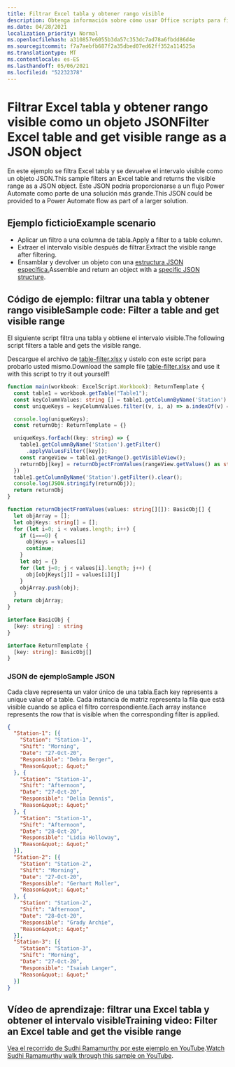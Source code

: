 ```yaml
---
title: Filtrar Excel tabla y obtener rango visible
description: Obtenga información sobre cómo usar Office scripts para filtrar una tabla Excel y obtener el rango visible como una matriz de objetos.
ms.date: 04/28/2021
localization_priority: Normal
ms.openlocfilehash: a310857e6055b3da57c353dc7ad78a6fbdd86d4e
ms.sourcegitcommit: f7a7aebfb687f2a35dbed07ed62ff352a114525a
ms.translationtype: MT
ms.contentlocale: es-ES
ms.lasthandoff: 05/06/2021
ms.locfileid: "52232378"
---
```

# <a name="filter-excel-table-and-get-visible-range-as-a-json-object"></a><span data-ttu-id="d7553-103">Filtrar Excel tabla y obtener rango visible como un objeto JSON</span><span class="sxs-lookup"><span data-stu-id="d7553-103">Filter Excel table and get visible range as a JSON object</span></span>

<span data-ttu-id="d7553-104">En este ejemplo se filtra Excel tabla y se devuelve el intervalo visible como un objeto JSON.</span><span class="sxs-lookup"><span data-stu-id="d7553-104">This sample filters an Excel table and returns the visible range as a JSON object.</span></span> <span data-ttu-id="d7553-105">Este JSON podría proporcionarse a un flujo Power Automate como parte de una solución más grande.</span><span class="sxs-lookup"><span data-stu-id="d7553-105">This JSON could be provided to a Power Automate flow as part of a larger solution.</span></span>

## <a name="example-scenario"></a><span data-ttu-id="d7553-106">Ejemplo ficticio</span><span class="sxs-lookup"><span data-stu-id="d7553-106">Example scenario</span></span>

* <span data-ttu-id="d7553-107">Aplicar un filtro a una columna de tabla.</span><span class="sxs-lookup"><span data-stu-id="d7553-107">Apply a filter to a table column.</span></span>
* <span data-ttu-id="d7553-108">Extraer el intervalo visible después de filtrar.</span><span class="sxs-lookup"><span data-stu-id="d7553-108">Extract the visible range after filtering.</span></span>
* <span data-ttu-id="d7553-109">Ensamblar y devolver un objeto con una [estructura JSON específica.](#sample-json)</span><span class="sxs-lookup"><span data-stu-id="d7553-109">Assemble and return an object with a [specific JSON structure](#sample-json).</span></span>

## <a name="sample-code-filter-a-table-and-get-visible-range"></a><span data-ttu-id="d7553-110">Código de ejemplo: filtrar una tabla y obtener rango visible</span><span class="sxs-lookup"><span data-stu-id="d7553-110">Sample code: Filter a table and get visible range</span></span>

<span data-ttu-id="d7553-111">El siguiente script filtra una tabla y obtiene el intervalo visible.</span><span class="sxs-lookup"><span data-stu-id="d7553-111">The following script filters a table and gets the visible range.</span></span>

<span data-ttu-id="d7553-112">Descargue el archivo de <a href="table-filter.xlsx">table-filter.xlsx</a> y ústelo con este script para probarlo usted mismo.</span><span class="sxs-lookup"><span data-stu-id="d7553-112">Download the sample file <a href="table-filter.xlsx">table-filter.xlsx</a> and use it with this script to try it out yourself!</span></span>

```TypeScript
function main(workbook: ExcelScript.Workbook): ReturnTemplate {
  const table1 = workbook.getTable("Table1");
  const keyColumnValues: string [] = table1.getColumnByName('Station').getRangeBetweenHeaderAndTotal().getValues().map(v => v[0] as string);
  const uniqueKeys = keyColumnValues.filter((v, i, a) => a.indexOf(v) === i);

  console.log(uniqueKeys);
  const returnObj: ReturnTemplate = {}

  uniqueKeys.forEach((key: string) => {
    table1.getColumnByName('Station').getFilter()
      .applyValuesFilter([key]);
    const rangeView = table1.getRange().getVisibleView();
    returnObj[key] = returnObjectFromValues(rangeView.getValues() as string[][]);
  })
  table1.getColumnByName('Station').getFilter().clear();
  console.log(JSON.stringify(returnObj));
  return returnObj
}

function returnObjectFromValues(values: string[][]): BasicObj[] {
  let objArray = [];
  let objKeys: string[] = [];
  for (let i=0; i < values.length; i++) {
    if (i===0) {
      objKeys = values[i]
      continue;
    }
    let obj = {}
    for (let j=0; j < values[i].length; j++) {
      obj[objKeys[j]] = values[i][j]
    }
    objArray.push(obj);
  }
  return objArray;
}

interface BasicObj {
  [key: string] : string
}

interface ReturnTemplate {
  [key: string]: BasicObj[]
}
```

### <a name="sample-json"></a><span data-ttu-id="d7553-113">JSON de ejemplo</span><span class="sxs-lookup"><span data-stu-id="d7553-113">Sample JSON</span></span>

<span data-ttu-id="d7553-114">Cada clave representa un valor único de una tabla.</span><span class="sxs-lookup"><span data-stu-id="d7553-114">Each key represents a unique value of a table.</span></span> <span data-ttu-id="d7553-115">Cada instancia de matriz representa la fila que está visible cuando se aplica el filtro correspondiente.</span><span class="sxs-lookup"><span data-stu-id="d7553-115">Each array instance represents the row that is visible when the corresponding filter is applied.</span></span>

```json
{
  "Station-1": [{
    "Station": "Station-1",
    "Shift": "Morning",
    "Date": "27-Oct-20",
    "Responsible": "Debra Berger",
    "Reason&quot;: &quot;"
  }, {
    "Station": "Station-1",
    "Shift": "Afternoon",
    "Date": "27-Oct-20",
    "Responsible": "Delia Dennis",
    "Reason&quot;: &quot;"
  }, {
    "Station": "Station-1",
    "Shift": "Afternoon",
    "Date": "28-Oct-20",
    "Responsible": "Lidia Holloway",
    "Reason&quot;: &quot;"
  }],
  "Station-2": [{
    "Station": "Station-2",
    "Shift": "Morning",
    "Date": "27-Oct-20",
    "Responsible": "Gerhart Moller",
    "Reason&quot;: &quot;"
  }, {
    "Station": "Station-2",
    "Shift": "Afternoon",
    "Date": "28-Oct-20",
    "Responsible": "Grady Archie",
    "Reason&quot;: &quot;"
  }],
  "Station-3": [{
    "Station": "Station-3",
    "Shift": "Morning",
    "Date": "27-Oct-20",
    "Responsible": "Isaiah Langer",
    "Reason&quot;: &quot;"
  }]
}
```

## <a name="training-video-filter-an-excel-table-and-get-the-visible-range"></a><span data-ttu-id="d7553-116">Vídeo de aprendizaje: filtrar una Excel tabla y obtener el intervalo visible</span><span class="sxs-lookup"><span data-stu-id="d7553-116">Training video: Filter an Excel table and get the visible range</span></span>

<span data-ttu-id="d7553-117">[Vea el recorrido de Sudhi Ramamurthy por este ejemplo en YouTube](https://youtu.be/Mv7BrvPq84A).</span><span class="sxs-lookup"><span data-stu-id="d7553-117">[Watch Sudhi Ramamurthy walk through this sample on YouTube](https://youtu.be/Mv7BrvPq84A).</span></span>
